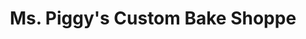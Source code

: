 ---
title: "Ms. Piggy's Custom Bake Shoppe"
url: /amarillo/ms-piggys-custom-bake-shoppe/
shop: bakery
---